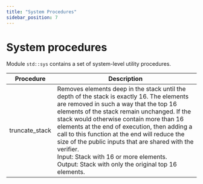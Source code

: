 ```yaml
---
title: "System Procedures"
sidebar_position: 7
---
```


# System procedures
Module `std::sys` contains a set of system-level utility procedures.

| Procedure      | Description   |
| -------------- | ------------- |
| truncate_stack | Removes elements deep in the stack until the depth of the stack is exactly 16. The elements are removed in such a way that the top 16 elements of the stack remain unchanged. If the stack would otherwise contain more than 16 elements at the end of execution, then adding a call to this function at the end will reduce the size of the public inputs that are shared with the verifier.<br/>Input: Stack with 16 or more elements.<br/> Output: Stack with only the original top 16 elements. |
